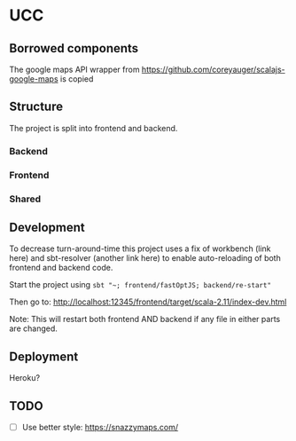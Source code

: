# UCC

## Borrowed components

The google maps API wrapper from <https://github.com/coreyauger/scalajs-google-maps> is copied 




## Structure

The project is split into frontend and backend.

### Backend

### Frontend

### Shared

## Development

To decrease turn-around-time this project uses a fix of workbench (link here) and sbt-resolver (another link here) to enable auto-reloading of both frontend and backend code.

Start the project using `sbt "~; frontend/fastOptJS; backend/re-start"`

Then go to: <http://localhost:12345/frontend/target/scala-2.11/index-dev.html>

Note: This will restart both frontend AND backend if any file in either parts are changed.

## Deployment

Heroku? 

## TODO

- [ ] Use better style: <https://snazzymaps.com/>